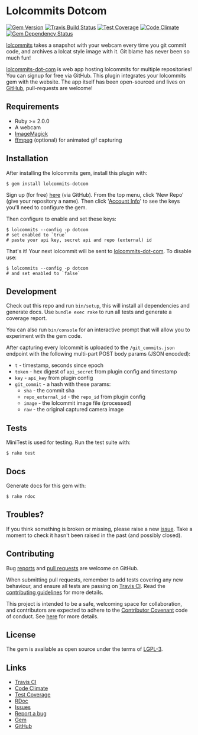 # Lolcommits Dotcom

[![Gem Version](https://img.shields.io/gem/v/lolcommits-dotcom.svg?style=flat)](http://rubygems.org/gems/lolcommits-dotcom)
[![Travis Build Status](https://travis-ci.org/lolcommits/lolcommits-dotcom.svg?branch=master)](https://travis-ci.org/lolcommits/lolcommits-dotcom)
[![Test Coverage](https://codeclimate.com/github/lolcommits/lolcommits-dotcom/badges/coverage.svg)](https://codeclimate.com/github/lolcommits/lolcommits-dotcom/coverage)
[![Code Climate](https://codeclimate.com/github/lolcommits/lolcommits-dotcom/badges/gpa.svg)](https://codeclimate.com/github/lolcommits/lolcommits-dotcom)
[![Gem Dependency Status](https://gemnasium.com/badges/github.com/lolcommits/lolcommits-dotcom.svg)](https://gemnasium.com/github.com/lolcommits/lolcommits-dotcom)

[lolcommits](https://lolcommits.github.io/) takes a snapshot with your webcam
every time you git commit code, and archives a lolcat style image with it. Git
blame has never been so much fun!

[lolcommits-dot-com](http://lolcommits-dot-com.herokuapp.com) is web app hosting
lolcommits for multiple repositories! You can signup for free via GitHub. This
plugin integrates your lolcommits gem with the website. The app itself has been
open-sourced and lives on
[GitHub](https://github.com/lolcommits/lolcommits-dot-com), pull-requests are
welcome!

## Requirements

* Ruby >= 2.0.0
* A webcam
* [ImageMagick](http://www.imagemagick.org)
* [ffmpeg](https://www.ffmpeg.org) (optional) for animated gif capturing

## Installation

After installing the lolcommits gem, install this plugin with:

    $ gem install lolcommits-dotcom

Sign up (for free) [here](http://lolcommits-dot-com.herokuapp.com) (via GitHub).
From the top menu, click 'New Repo' (give your repository a name). Then click
'[Account Info](http://lolcommits-dot-com.herokuapp.com/users/account)' to see
the keys you'll need to configure the gem.

Then configure to enable and set these keys:

    $ lolcommits --config -p dotcom
    # set enabled to `true`
    # paste your api key, secret api and repo (external) id

That's it! Your next lolcommit will be sent to
[lolcommits-dot-com](http://lolcommits-dot-com.herokuapp.com). To disable use:

    $ lolcommits --config -p dotcom
    # and set enabled to `false`

## Development

Check out this repo and run `bin/setup`, this will install all dependencies and
generate docs. Use `bundle exec rake` to run all tests and generate a coverage
report.

You can also run `bin/console` for an interactive prompt that will allow you to
experiment with the gem code.

After capturing every lolcommit is uploaded to the `/git_commits.json` endpoint
with the following multi-part POST body params (JSON encoded):

* `t` - timestamp, seconds since epoch
* `token` - hex digest of `api_secret` from plugin config and timestamp
* `key` - `api_key` from plugin config
* `git_commit` - a hash with these params:
  * `sha` - the commit sha
  * `repo_external_id` - the `repo_id` from plugin config
  * `image` - the lolcommit image file (processed)
  * `raw` - the original captured camera image

## Tests

MiniTest is used for testing. Run the test suite with:

    $ rake test

## Docs

Generate docs for this gem with:

    $ rake rdoc

## Troubles?

If you think something is broken or missing, please raise a new
[issue](https://github.com/lolcommits/lolcommits-dotcom/issues). Take
a moment to check it hasn't been raised in the past (and possibly closed).

## Contributing

Bug [reports](https://github.com/lolcommits/lolcommits-dotcom/issues) and [pull
requests](https://github.com/lolcommits/lolcommits-dotcom/pulls) are welcome on
GitHub.

When submitting pull requests, remember to add tests covering any new behaviour,
and ensure all tests are passing on [Travis
CI](https://travis-ci.org/lolcommits/lolcommits-dotcom). Read the
[contributing
guidelines](https://github.com/lolcommits/lolcommits-dotcom/blob/master/CONTRIBUTING.md)
for more details.

This project is intended to be a safe, welcoming space for collaboration, and
contributors are expected to adhere to the [Contributor
Covenant](http://contributor-covenant.org) code of conduct. See
[here](https://github.com/lolcommits/lolcommits-dotcom/blob/master/CODE_OF_CONDUCT.md)
for more details.

## License

The gem is available as open source under the terms of
[LGPL-3](https://opensource.org/licenses/LGPL-3.0).

## Links

* [Travis CI](https://travis-ci.org/lolcommits/lolcommits-dotcom)
* [Code Climate](https://codeclimate.com/github/lolcommits/lolcommits-dotcom)
* [Test Coverage](https://codeclimate.com/github/lolcommits/lolcommits-dotcom/coverage)
* [RDoc](http://rdoc.info/projects/lolcommits/lolcommits-dotcom)
* [Issues](http://github.com/lolcommits/lolcommits-dotcom/issues)
* [Report a bug](http://github.com/lolcommits/lolcommits-dotcom/issues/new)
* [Gem](http://rubygems.org/gems/lolcommits-dotcom)
* [GitHub](https://github.com/lolcommits/lolcommits-dotcom)
